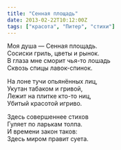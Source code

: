 ```yaml
---
title: "Сенная площадь"
date: 2013-02-22T10:12:00Z
tags: ["красота", "Питер", "стихи"]
---
```


Моя душа — Сенная площадь.  
Сосиски гриль, цветы и рынок.  
В глаза мне сморит чья-то лошадь  
Сквозь спицы лавок-спинок.

На лоне тучи опьянённых лиц,  
Укутан табаком и гривой,  
Лежит на плитке кто-то ниц,  
Убитый красотой игриво.

Здесь совершеннее стихов  
Гуляет по ларькам толпа.  
И времени закон таков:  
Здесь миром правит суета.



